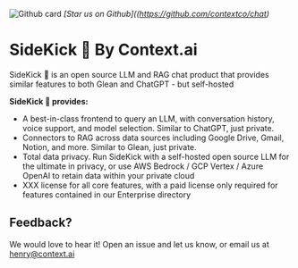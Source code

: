 ![Github card](https://github.com/user-attachments/assets/be2725b5-60df-4abc-a637-bb07961d68f2)
_[Star us on Github]((https://github.com/contextco/chat)_

# SideKick 🥾 By Context.ai
SideKick 🥾 is an open source LLM and RAG chat product that provides similar features to both Glean and ChatGPT - but self-hosted

**SideKick 🥾 provides:**
- A best-in-class frontend to query an LLM, with conversation history, voice support, and model selection. Similar to ChatGPT, just private.
- Connectors to RAG across data sources including Google Drive, Gmail, Notion, and more. Similar to Glean, just private.
- Total data privacy. Run SideKick with a self-hosted open source LLM for the ultimate in privacy, or use AWS Bedrock / GCP Vertex / Azure OpenAI to retain data within your private cloud
- XXX license for all core features, with a paid license only required for features contained in our Enterprise directory

## Feedback?
We would love to hear it! Open an issue and let us know, or email us at henry@context.ai
